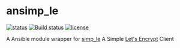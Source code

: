 # ansimp_le

[![status](https://img.shields.io/badge/status-planning-red.svg)]()
[![Build status](https://travis-ci.org/Hashfyre/ansimp_le.svg?branch=master)](https://travis-ci.org/Hashfyre/ansimp_le)
[![license](https://img.shields.io/github/license/hashfyre/ansimp_le.svg)](https://github.com/Hashfyre/ansimp_le/blob/master/LICENSE)

A Ansible module wrapper for [simp_le](https://github.com/kuba/simp_le)
A Simple [Let's Encrypt](https://letsencrypt.org/) Client
